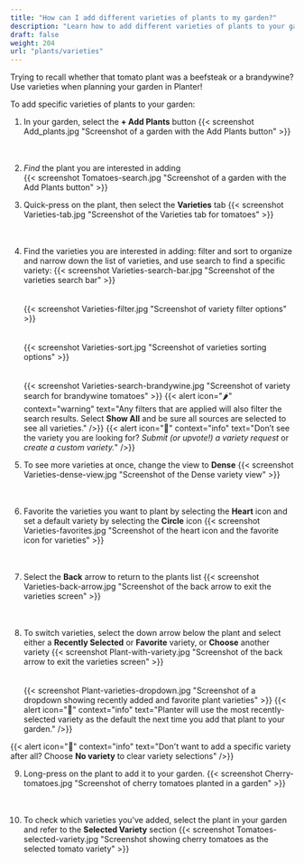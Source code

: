 ```yaml
---
title: "How can I add different varieties of plants to my garden?"
description: "Learn how to add different varieties of plants to your garden"
draft: false
weight: 204
url: "plants/varieties"
---
```


Trying to recall whether that tomato plant was a beefsteak or a brandywine?  Use varieties when planning your garden in Planter!

To add specific varieties of plants to your garden:

1. In your garden, select the **+ Add Plants** button
{{< screenshot Add_plants.jpg "Screenshot of a garden with the Add Plants button" >}}<br /><br /><br />

2. *Find* the plant you are interested in adding<br />
{{< screenshot Tomatoes-search.jpg "Screenshot of a garden with the Add Plants button" >}}


3. Quick-press on the plant, then select the **Varieties** tab
{{< screenshot Varieties-tab.jpg "Screenshot of the Varieties tab for tomatoes" >}}<br /><br /><br />

4. Find the varieties you are interested in adding: filter and sort to organize and narrow down the list of varieties, and use search to find a specific variety:
{{< screenshot Varieties-search-bar.jpg "Screenshot of the varieties search bar" >}}<br /><br /><br />
{{< screenshot Varieties-filter.jpg "Screenshot of variety filter options" >}}<br /><br /><br />
{{< screenshot Varieties-sort.jpg "Screenshot of varieties sorting options" >}}<br /><br /><br />
{{< screenshot Varieties-search-brandywine.jpg "Screenshot of variety search for brandywine tomatoes" >}}
{{< alert icon="🌶️" context="warning" text="Any filters that are applied will also filter the search results. Select **Show All** and be sure all sources are selected to see all varieties." />}}
{{< alert icon="🥬" context="info" text="Don’t see the variety you are looking for? *Submit (or upvote!) a variety request* or *create a custom variety.*" />}}

5. To see more varieties at once, change the view to **Dense**
{{< screenshot Varieties-dense-view.jpg "Screenshot of the Dense variety view" >}}<br /><br /><br />

6. Favorite the varieties you want to plant by selecting the **Heart** icon and set a default variety by selecting the **Circle** icon
{{< screenshot Varieties-favorites.jpg "Screenshot of the heart icon and the favorite icon for varieties" >}}<br /><br /><br />

7. Select the **Back** arrow to return to the plants list
{{< screenshot Varieties-back-arrow.jpg "Screenshot of the back arrow to exit the varieties screen" >}}<br /><br /><br />

8. To switch varieties, select the down arrow below the plant and select either a **Recently Selected** or **Favorite** variety, or **Choose** another variety
{{< screenshot Plant-with-variety.jpg "Screenshot of the back arrow to exit the varieties screen" >}}<br /><br /><br />
{{< screenshot Plant-varieties-dropdown.jpg "Screenshot of a dropdown showing recently added and favorite plant varieties" >}}
{{< alert icon="🍅" context="info" text="Planter will use the most recently-selected variety as the default the next time you add that plant to your garden." />}}

{{< alert icon="🧄" context="info" text="Don't want to add a specific variety after all? Choose **No variety** to clear variety selections" />}}

9. Long-press on the plant to add it to your garden.
{{< screenshot Cherry-tomatoes.jpg "Screenshot of cherry tomatoes planted in a garden" >}}<br /><br /><br />

10. To check which varieties you've added, select the plant in your garden and refer to the **Selected Variety** section
{{< screenshot Tomatoes-selected-variety.jpg "Screenshot showing cherry tomatoes as the selected tomato variety" >}}
